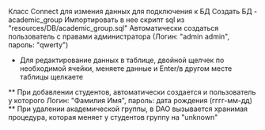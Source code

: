 Класс Connect для измения данных для подключения к БД
Создать БД - academic_group
Импортировать в нее скрипт sql из "resources/DB/academic_group.sql"
Автоматически создаться пользователь с правами администратора (Логин: "admin admin", пароль: "qwerty")

* Для редактирование данных в таблице, двойной щелчек по необходимой ячейки, меняете данные и Enter/в другом месте таблицы щелкаете

** При добавлении студентов, автоматически создается и пользователь у которого Логин: "Фамилия Имя", пароль: дата рождения (гггг-мм-дд)
** При удалении  академической группы, в DAO вызывается хранимая процедура, которая меняет у студентов группу на "unknown"
